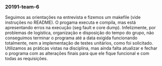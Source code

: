 ### 20191-team-6

Seguimos as orientações na entrevista e fizemos um makefile (vide instruções no README).
O progama executa e compila, mas está apresentando erros na execução (seg fault e core dump). Infelizmente, por problemas de logística, organização e disposição do tempo do grupo, não conseguimos terminar o programa até a data exigida funcionando totalmente, nem a implementação de testes unitários, como foi solicitado. Utilizamos as práticas vistas na disciplina, mas ainda falta atualizar e fechar o programa com as alterações finais para que ele fique funcional e com todas as requisições. 
